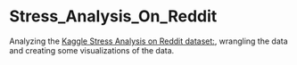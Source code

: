 # Stress_Analysis_On_Reddit
Analyzing the [Kaggle Stress Analysis on Reddit dataset:](https://www.kaggle.com/ruchi798/stress-analysis-in-social-media), wrangling the data and creating some visualizations of the data.
